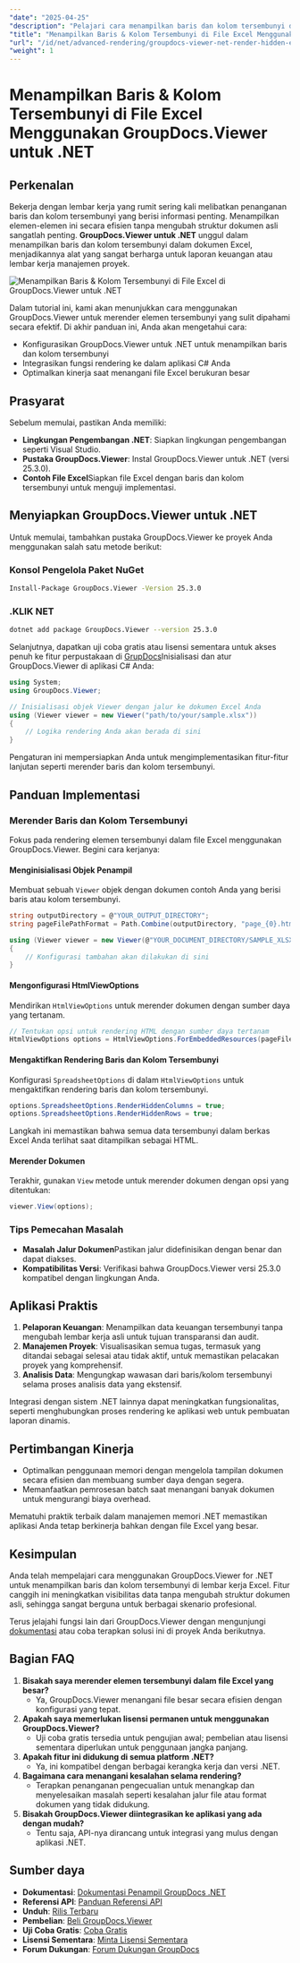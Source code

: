 ```yaml
---
"date": "2025-04-25"
"description": "Pelajari cara menampilkan baris dan kolom tersembunyi dalam file Excel dengan GroupDocs.Viewer untuk .NET. Tingkatkan visibilitas data secara efisien tanpa mengubah struktur dokumen."
"title": "Menampilkan Baris & Kolom Tersembunyi di File Excel Menggunakan GroupDocs.Viewer untuk .NET - Panduan Lanjutan"
"url": "/id/net/advanced-rendering/groupdocs-viewer-net-render-hidden-excel-rows-columns/"
"weight": 1
---
```


# Menampilkan Baris & Kolom Tersembunyi di File Excel Menggunakan GroupDocs.Viewer untuk .NET

## Perkenalan

Bekerja dengan lembar kerja yang rumit sering kali melibatkan penanganan baris dan kolom tersembunyi yang berisi informasi penting. Menampilkan elemen-elemen ini secara efisien tanpa mengubah struktur dokumen asli sangatlah penting. **GroupDocs.Viewer untuk .NET** unggul dalam menampilkan baris dan kolom tersembunyi dalam dokumen Excel, menjadikannya alat yang sangat berharga untuk laporan keuangan atau lembar kerja manajemen proyek.

![Menampilkan Baris & Kolom Tersembunyi di File Excel di GroupDocs.Viewer untuk .NET](/viewer/advanced-rendering/render-hidden-rows-columns-excel-files-img.png)

Dalam tutorial ini, kami akan menunjukkan cara menggunakan GroupDocs.Viewer untuk merender elemen tersembunyi yang sulit dipahami secara efektif. Di akhir panduan ini, Anda akan mengetahui cara:
- Konfigurasikan GroupDocs.Viewer untuk .NET untuk menampilkan baris dan kolom tersembunyi
- Integrasikan fungsi rendering ke dalam aplikasi C# Anda
- Optimalkan kinerja saat menangani file Excel berukuran besar

## Prasyarat

Sebelum memulai, pastikan Anda memiliki:
- **Lingkungan Pengembangan .NET**: Siapkan lingkungan pengembangan seperti Visual Studio.
- **Pustaka GroupDocs.Viewer**: Instal GroupDocs.Viewer untuk .NET (versi 25.3.0).
- **Contoh File Excel**Siapkan file Excel dengan baris dan kolom tersembunyi untuk menguji implementasi.

## Menyiapkan GroupDocs.Viewer untuk .NET

Untuk memulai, tambahkan pustaka GroupDocs.Viewer ke proyek Anda menggunakan salah satu metode berikut:

### Konsol Pengelola Paket NuGet

```bash
Install-Package GroupDocs.Viewer -Version 25.3.0
```

### .KLIK NET

```bash
dotnet add package GroupDocs.Viewer --version 25.3.0
```

Selanjutnya, dapatkan uji coba gratis atau lisensi sementara untuk akses penuh ke fitur perpustakaan di [GrupDocs](https://purchase.groupdocs.com/temporary-license/)Inisialisasi dan atur GroupDocs.Viewer di aplikasi C# Anda:

```csharp
using System;
using GroupDocs.Viewer;

// Inisialisasi objek Viewer dengan jalur ke dokumen Excel Anda
using (Viewer viewer = new Viewer("path/to/your/sample.xlsx"))
{
    // Logika rendering Anda akan berada di sini
}
```

Pengaturan ini mempersiapkan Anda untuk mengimplementasikan fitur-fitur lanjutan seperti merender baris dan kolom tersembunyi.

## Panduan Implementasi

### Merender Baris dan Kolom Tersembunyi

Fokus pada rendering elemen tersembunyi dalam file Excel menggunakan GroupDocs.Viewer. Begini cara kerjanya:

#### Menginisialisasi Objek Penampil

Membuat sebuah `Viewer` objek dengan dokumen contoh Anda yang berisi baris atau kolom tersembunyi.

```csharp
string outputDirectory = @"YOUR_OUTPUT_DIRECTORY";
string pageFilePathFormat = Path.Combine(outputDirectory, "page_{0}.html");

using (Viewer viewer = new Viewer(@"YOUR_DOCUMENT_DIRECTORY/SAMPLE_XLSX_WITH_HIDDEN_ROW_AND_COLUMN"))
{
    // Konfigurasi tambahan akan dilakukan di sini
}
```

#### Mengonfigurasi HtmlViewOptions

Mendirikan `HtmlViewOptions` untuk merender dokumen dengan sumber daya yang tertanam.

```csharp
// Tentukan opsi untuk rendering HTML dengan sumber daya tertanam
HtmlViewOptions options = HtmlViewOptions.ForEmbeddedResources(pageFilePathFormat);
```

#### Mengaktifkan Rendering Baris dan Kolom Tersembunyi

Konfigurasi `SpreadsheetOptions` di dalam `HtmlViewOptions` untuk mengaktifkan rendering baris dan kolom tersembunyi.

```csharp
options.SpreadsheetOptions.RenderHiddenColumns = true;
options.SpreadsheetOptions.RenderHiddenRows = true;
```

Langkah ini memastikan bahwa semua data tersembunyi dalam berkas Excel Anda terlihat saat ditampilkan sebagai HTML.

#### Merender Dokumen

Terakhir, gunakan `View` metode untuk merender dokumen dengan opsi yang ditentukan:

```csharp
viewer.View(options);
```

### Tips Pemecahan Masalah

- **Masalah Jalur Dokumen**Pastikan jalur didefinisikan dengan benar dan dapat diakses.
- **Kompatibilitas Versi**: Verifikasi bahwa GroupDocs.Viewer versi 25.3.0 kompatibel dengan lingkungan Anda.

## Aplikasi Praktis

1. **Pelaporan Keuangan**: Menampilkan data keuangan tersembunyi tanpa mengubah lembar kerja asli untuk tujuan transparansi dan audit.
2. **Manajemen Proyek**: Visualisasikan semua tugas, termasuk yang ditandai sebagai selesai atau tidak aktif, untuk memastikan pelacakan proyek yang komprehensif.
3. **Analisis Data**: Mengungkap wawasan dari baris/kolom tersembunyi selama proses analisis data yang ekstensif.

Integrasi dengan sistem .NET lainnya dapat meningkatkan fungsionalitas, seperti menghubungkan proses rendering ke aplikasi web untuk pembuatan laporan dinamis.

## Pertimbangan Kinerja

- Optimalkan penggunaan memori dengan mengelola tampilan dokumen secara efisien dan membuang sumber daya dengan segera.
- Memanfaatkan pemrosesan batch saat menangani banyak dokumen untuk mengurangi biaya overhead.

Mematuhi praktik terbaik dalam manajemen memori .NET memastikan aplikasi Anda tetap berkinerja bahkan dengan file Excel yang besar.

## Kesimpulan

Anda telah mempelajari cara menggunakan GroupDocs.Viewer for .NET untuk menampilkan baris dan kolom tersembunyi di lembar kerja Excel. Fitur canggih ini meningkatkan visibilitas data tanpa mengubah struktur dokumen asli, sehingga sangat berguna untuk berbagai skenario profesional.

Terus jelajahi fungsi lain dari GroupDocs.Viewer dengan mengunjungi [dokumentasi](https://docs.groupdocs.com/viewer/net/) atau coba terapkan solusi ini di proyek Anda berikutnya.

## Bagian FAQ

1. **Bisakah saya merender elemen tersembunyi dalam file Excel yang besar?**
   - Ya, GroupDocs.Viewer menangani file besar secara efisien dengan konfigurasi yang tepat.
2. **Apakah saya memerlukan lisensi permanen untuk menggunakan GroupDocs.Viewer?**
   - Uji coba gratis tersedia untuk pengujian awal; pembelian atau lisensi sementara diperlukan untuk penggunaan jangka panjang.
3. **Apakah fitur ini didukung di semua platform .NET?**
   - Ya, ini kompatibel dengan berbagai kerangka kerja dan versi .NET.
4. **Bagaimana cara menangani kesalahan selama rendering?**
   - Terapkan penanganan pengecualian untuk menangkap dan menyelesaikan masalah seperti kesalahan jalur file atau format dokumen yang tidak didukung.
5. **Bisakah GroupDocs.Viewer diintegrasikan ke aplikasi yang ada dengan mudah?**
   - Tentu saja, API-nya dirancang untuk integrasi yang mulus dengan aplikasi .NET.

## Sumber daya

- **Dokumentasi**: [Dokumentasi Penampil GroupDocs .NET](https://docs.groupdocs.com/viewer/net/)
- **Referensi API**: [Panduan Referensi API](https://reference.groupdocs.com/viewer/net/)
- **Unduh**: [Rilis Terbaru](https://releases.groupdocs.com/viewer/net/)
- **Pembelian**: [Beli GroupDocs.Viewer](https://purchase.groupdocs.com/buy)
- **Uji Coba Gratis**: [Coba Gratis](https://releases.groupdocs.com/viewer/net/)
- **Lisensi Sementara**: [Minta Lisensi Sementara](https://purchase.groupdocs.com/temporary-license/)
- **Forum Dukungan**: [Forum Dukungan GroupDocs](https://forum.groupdocs.com/c/viewer/9)